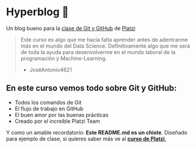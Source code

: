 # Hyperblog 💚
Un blog bueno para la [clase de Git y GitHub](http://Platzi.com/cursos/git-github "clase de Git y GitHub") de [Platzi](http://Platzi.com "Platzi")
>Este curso es algo que me hacía falta aprender antes de adentrarme más en el mundo del Data Science. Definitivamente algo que me será de toda la ayuda para desenvolverme en el mundo laboral de la programación y Machine-Learning.
> - JoséAntonio4621

## En este curso vemos todo sobre Git y GitHub:
* Todos los comandos de Git
* El flujo de trabajo en GitHub
* El buen amor por las buenas prácticas
* Creado por el increíble Platzi Team

Y como un amable recordatorio: **Este README.md es un chiste**. Diseñado para ejemplo de clase, si quieres saber más ve al [**curso de Platzi**.](http://Platzi.com/cursos/git-github "curso de Platzi.")